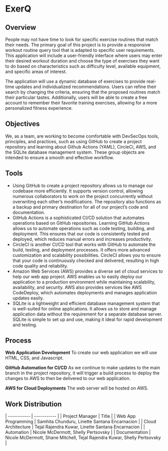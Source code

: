 # ExerQ 
## Overview
People may not have time to look for specific exercise routines that match their needs. The primary goal of this project is to provide a responsive workout routine query tool that is adapted to specific user requirements. This application will include a user-friendly interface where users may enter their desired workout duration and choose the type of exercises they want to do based on characteristics such as difficulty level, available equipment, and specific areas of interest. 

The application will use a dynamic database of exercises to provide real-time updates and individualized recommendations. Users can refine their search by changing the criteria, ensuring that the proposed routines match their particular tastes. Additionally, users will be able to create a free account to remember their favorite training exercises, allowing for a more personalized fitness experience.

## Objectives
We, as a team, are working to become comfortable with DevSecOps tools, principles, and practices, such as using GitHub to create a project repository and learning about Github Actions (YAML), CircleCi, AWS, and the SQLite database management system. 
These group objects are intended to ensure a smooth and effective workflow. 

## Tools
- Using GitHub to create a project repository allows us to manage our codebase more efficiently. It supports version control, allowing numerous collaborators to work on the project concurrently without overwriting each other’s modifications. The repository also functions as a backup and primary destination for all of our project’s code and documentation. 
- GitHub Actions is a sophisticated CI/CD solution that automates operations based on GitHub repositories. Learning GitHub Actions allows us to automate operations such as code testing, building, and deployment. This ensures that our code is consistently tested and deployed, which reduces manual errors and increases productivity. 
- CircleCI is another CI/CD tool that works with GitHub to automate the build, testing, and deployment processes. It offers more advanced customization and scalability possibilities. CircleCI allows you to ensure that your code is continuously checked and delivered, resulting in high code quality and reliability.
- Amazon Web Services (AWS) provides a diverse set of cloud services to help our web app project. AWS enables us to easily deploy our application to a production environment while maintaining scalability, availability, and security. AWS also provides services like AWS CodeDeploy, which automates deployments and manages application updates easily. 
- SQLite is a lightweight and efficient database management system that is well-suited for online applications. It allows us to store and manage application data without the requirement for a separate database server. SQLite is simple to set up and use, making it ideal for rapid development and testing. 


## Process
**Web Application Development**
 To create our web application we will use HTML, CSS, and Javascript.

**GitHub Automation for CI/CD**
As we continue to make updates to the main branch in the project repository, it will trigger a build process to deploy the changes to AWS to then be delivered to our web application.

**AWS for Cloud Deployments**
The web server will be hosted on AWS.

## Work Distribution
| ----------- | ----------- |
| Project Manager | Title |
| Web App Programming | Samhita Chunduru, Linette Santana Encarnacion  |
| Cloud Architecture | Tejal Rajendra Kuwar, Linette Santana Encarnacion |
| Automation | Nicole McDermott, Shelly Pertsovsky |
| Documentation | Nicole McDermott, Shane Mitchell, Tejal Rajendra Kuwar, Shelly Pertsovsky |


